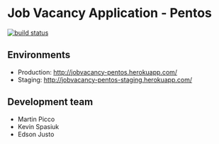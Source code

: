 Job Vacancy Application - Pentos
================================

[![build status](https://gitlab.com/fiuba-memo2/tp1/pentos/badges/master/build.svg)](https://gitlab.com/fiuba-memo2/tp1/pentos/commits/master)

## Environments

- Production: http://jobvacancy-pentos.herokuapp.com/
- Staging: http://jobvacancy-pentos-staging.herokuapp.com/

## Development team

- Martin Picco
- Kevin Spasiuk
- Edson Justo